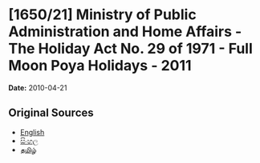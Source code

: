 # [1650/21] Ministry of Public Administration and Home Affairs - The Holiday Act No. 29 of 1971 - Full Moon Poya Holidays - 2011

**Date:** 2010-04-21

## Original Sources

- [English](https://documents.gov.lk/view/extra-gazettes/2010/4/1650-21_E.pdf)
- [සිංහල](https://documents.gov.lk/view/extra-gazettes/2010/4/1650-21_S.pdf)
- [தமிழ்](https://documents.gov.lk/view/extra-gazettes/2010/4/1650-21_T.pdf)
